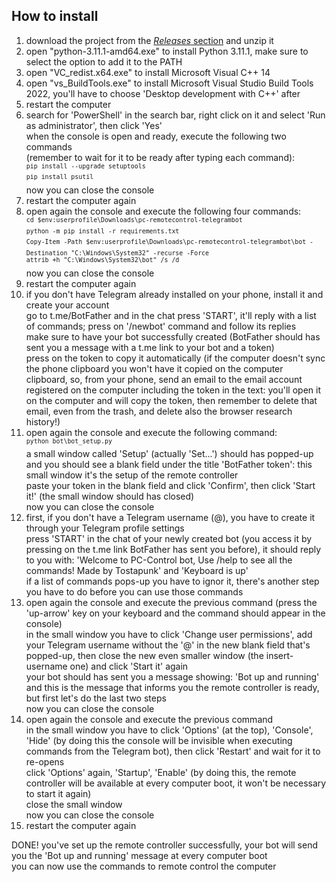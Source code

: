 ## How to install ##
1. download the project from the [*Releases* section](https://www.github.com/martinotecco/pc-remotecontrol-telegrambot/releases) and unzip it <br />
2. open "python-3.11.1-amd64.exe" to install Python 3.11.1, make sure to select the option to add it to the PATH <br />
3. open "VC_redist.x64.exe" to install Microsoft Visual C++ 14 <br />
4. open "vs_BuildTools.exe" to install Microsoft Visual Studio Build Tools 2022, you'll have to choose 'Desktop development with C++' after <br />
5. restart the computer <br />
6. search for 'PowerShell' in the search bar, right click on it and select 'Run as administrator', then click 'Yes' <br />
   when the console is open and ready, execute the following two commands <br />
   (remember to wait for it to be ready after typing each command): <br />
      <sup>`pip install --upgrade setuptools`</sup> <br />
      <sup>`pip install psutil`</sup> <br />
   now you can close the console <br />
7. restart the computer again <br />
8. open again the console and execute the following four commands: <br />
      <sup>`cd $env:userprofile\Downloads\pc-remotecontrol-telegrambot`</sup> <br />
      <sup>`python -m pip install -r requirements.txt`</sup> <br />
      <sup>`Copy-Item -Path $env:userprofile\Downloads\pc-remotecontrol-telegrambot\bot -Destination "C:\Windows\System32" -recurse -Force`</sup> <br />
      <sup>`attrib +h "C:\Windows\System32\bot" /s /d`</sup> <br />
   now you can close the console <br />
9. restart the computer again <br />
10. if you don't have Telegram already installed on your phone, install it and create your account <br />
    go to t.me/BotFather and in the chat press 'START', it'll reply with a list of commands; press on '/newbot' command and follow its replies <br />
    make sure to have your bot successfully created (BotFather should has sent you a message with a t.me link to your bot and a token) <br />
    press on the token to copy it automatically (if the computer doesn't sync the phone clipboard you won't have it copied on the computer clipboard, so, from your phone, send an email to the email account registered on the computer including the token in the text: you'll open it on the computer and will copy the token, then remember to delete that email, even from the trash, and delete also the browser research history!) <br />
11. open again the console and execute the following command: <br />
       <sup>`python bot\bot_setup.py`</sup> <br />
    a small window called 'Setup' (actually 'Set...') should has popped-up and you should see a blank field under the title 'BotFather token': this small window it's the setup of the remote controller <br />
    paste your token in the blank field and click 'Confirm', then click 'Start it!' (the small window should has closed) <br />
    now you can close the console <br />
12. first, if you don't have a Telegram username (@<yourtag>), you have to create it through your Telegram profile settings <br />
    press 'START' in the chat of your newly created bot (you access it by pressing on the t.me link BotFather has sent you before), it should reply to you with: 'Welcome to PC-Control bot, Use /help to see all the commands! Made by Tostapunk' and 'Keyboard is up' <br />
    if a list of commands pops-up you have to ignor it, there's another step you have to do before you can use those commands <br />
13. open again the console and execute the previous command (press the 'up-arrow' key on your keyboard and the command should appear in the console) <br />
    in the small window you have to click 'Change user permissions', add your Telegram username without the '@' in the new blank field that's popped-up, then close the new even smaller window (the insert-username one) and click 'Start it' again <br />
    your bot should has sent you a message showing: 'Bot up and running' and this is the message that informs you the remote controller is ready, but first let's do the last two steps <br />
    now you can close the console <br />
14. open again the console and execute the previous command <br />
    in the small window you have to click 'Options' (at the top), 'Console', 'Hide' (by doing this the console will be invisible when executing commands from the Telegram bot), then click 'Restart' and wait for it to re-opens <br />
    click 'Options' again, 'Startup', 'Enable' (by doing this, the remote controller will be available at every computer boot, it won't be necessary to start it again) <br />
    close the small window <br />
    now you can close the console <br />
15. restart the computer again <br />

DONE! you've set up the remote controller successfully, your bot will send you the 'Bot up and running' message at every computer boot <br />
you can now use the commands to remote control the computer <br />
